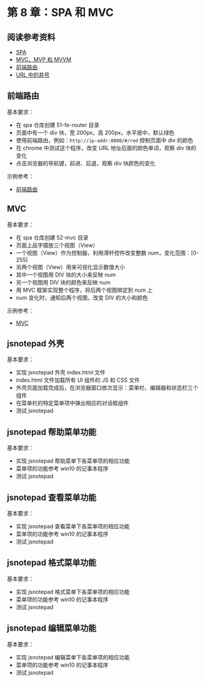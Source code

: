 # 第 8 章：SPA 和 MVC

## 阅读参考资料

- [SPA](http://www.code2succeed.com/single-page-application/)
- [MVC、MVP 和 MVVM](https://blog.nodejitsu.com/scaling-isomorphic-javascript-code/)
- [前端路由](https://blog.pshrmn.com/entry/how-single-page-applications-work/)
- [URL 中的井号](http://www.ruanyifeng.com/blog/2011/03/url_hash.html)

## 前端路由

基本要求：

- 在 spa 仓库创建 51-fe-router 目录
- 页面中有一个 div 块，宽 200px，高 200px，水平居中，默认绿色
- 使用前端路由，例如：`http://ip-addr:8080/#/red` 控制页面中 div 的颜色
- 在 chrome 中测试这个程序，改变 URL 地址后面的颜色单词，观察 div 块的变化
- 点击浏览器的导航键，前进、后退，观察 div 块颜色的变化

示例参考：
- [前端路由](http://fe.wangding.co/51-fe-router/)

## MVC

基本要求：

- 在 spa 仓库创建 52-mvc 目录
- 页面上品字摆放三个视图（View）
- 一个视图（View）作为控制器，利用滑杆控件改变整数 num，变化范围：[0-255]
- 另两个视图（View）用来可视化显示数值大小
- 其中一个视图用 DIV 块的大小来反映 num
- 另一个视图用 DIV 块的颜色来反映 num
- 用 MVC 框架实现整个程序，将后两个视图绑定到 num 上
- num 变化时，通知后两个视图，改变 DIV 的大小和颜色

示例参考：
- [MVC](http://fe.wangding.co/06-mvc/)

## jsnotepad 外壳

基本要求：

- 实现 jsnotepad 外壳 index.html 文件
- index.html 文件加载所有 UI 组件的 JS 和 CSS 文件
- 外壳页面加载完成后，在浏览器窗口依次显示：菜单栏、编辑器和状态栏三个组件
- 在菜单栏的特定菜单项中弹出相应的对话框组件
- 测试 jsnotepad

## jsnotepad 帮助菜单功能

基本要求：
- 实现 jsnotepad 帮助菜单下各菜单项的相应功能
- 菜单项的功能参考 win10 的记事本程序
- 测试 jsnotepad

## jsnotepad 查看菜单功能

基本要求：
- 实现 jsnotepad 查看菜单下各菜单项的相应功能
- 菜单项的功能参考 win10 的记事本程序
- 测试 jsnotepad

## jsnotepad 格式菜单功能

基本要求：
- 实现 jsnotepad 格式菜单下各菜单项的相应功能
- 菜单项的功能参考 win10 的记事本程序
- 测试 jsnotepad

## jsnotepad 编辑菜单功能

基本要求：

- 实现 jsnotepad 编辑菜单下各菜单项的相应功能
- 菜单项的功能参考 win10 的记事本程序
- 测试 jsnotepad
